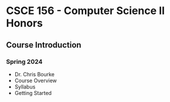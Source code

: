 
# CSCE 156 - Computer Science II Honors
## Course Introduction
### Spring 2024

* Dr. Chris Bourke
* Course Overview
* Syllabus
* Getting Started


```text







```

